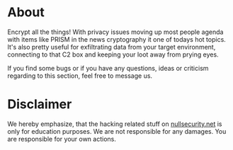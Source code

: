 About
=====
Encrypt all the things! With privacy issues moving up most people agenda with
items like PRISM in the news cryptography it one of todays hot topics. It's also
pretty useful for exfiltrating data from your target environment, connecting to
that C2 box and keeping your loot away from prying eyes.

If you find some bugs or if you have any questions, ideas or criticism regarding
to this section, feel free to message us.

Disclaimer
==========
We hereby emphasize, that the hacking related stuff on
[nullsecurity.net](http://nullsecurity.net) is only for education purposes.
We are not responsible for any damages. You are responsible for your own
actions.
